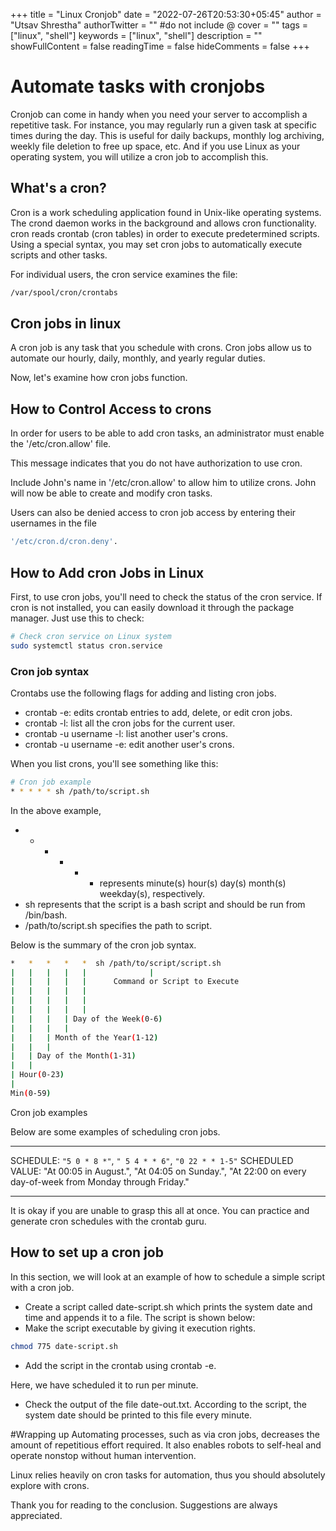 +++
title = "Linux Cronjob"
date = "2022-07-26T20:53:30+05:45"
author = "Utsav Shrestha"
authorTwitter = "" #do not include @
cover = ""
tags = ["linux", "shell"]
keywords = ["linux", "shell"]
description = ""
showFullContent = false
readingTime = false
hideComments = false
+++

# Automate tasks with cronjobs

Cronjob can come in handy when you need your server to accomplish a repetitive task. For instance,
you may regularly run a given task at specific times during the day. This is useful for daily backups,
monthly log archiving, weekly file deletion to free up space, etc.
And if you use Linux as your operating system, you will utilize a cron job to accomplish this.

## What's a cron?

Cron is a work scheduling application found in Unix-like operating systems. The crond daemon works in
the background and allows cron functionality. cron reads crontab (cron tables) in order to execute predetermined scripts.
Using a special syntax, you may set cron jobs to automatically execute scripts and other tasks.

For individual users, the cron service examines the file:

```bash
/var/spool/cron/crontabs
```

## Cron jobs in linux

A cron job is any task that you schedule with crons. Cron jobs allow us to automate our hourly, daily, monthly, and yearly regular duties.

Now, let's examine how cron jobs function.

## How to Control Access to crons

In order for users to be able to add cron tasks, an administrator must enable the '/etc/cron.allow' file.

This message indicates that you do not have authorization to use cron.

Include John's name in '/etc/cron.allow' to allow him to utilize crons. John will now be able to create and modify cron tasks.

Users can also be denied access to cron job access by entering their usernames in the file

```bash
'/etc/cron.d/cron.deny'.
```

## How to Add cron Jobs in Linux

First, to use cron jobs, you'll need to check the status of the cron service. If cron is not installed, you can easily download it through the package manager. Just use this to check:

```bash
# Check cron service on Linux system
sudo systemctl status cron.service
```

### Cron job syntax

Crontabs use the following flags for adding and listing cron jobs.

- crontab -e: edits crontab entries to add, delete, or edit cron jobs.
- crontab -l: list all the cron jobs for the current user.
- crontab -u username -l: list another user's crons.
- crontab -u username -e: edit another user's crons.

When you list crons, you'll see something like this:

```bash
# Cron job example
* * * * * sh /path/to/script.sh
```

In the above example,

- - - - - - represents minute(s) hour(s) day(s) month(s) weekday(s), respectively.
- sh represents that the script is a bash script and should be run from /bin/bash.
- /path/to/script.sh specifies the path to script.

Below is the summary of the cron job syntax.

```bash
*   *   *   *   *  sh /path/to/script/script.sh
|   |   |   |   |              |
|   |   |   |   |      Command or Script to Execute
|   |   |   |   |
|   |   |   |   |
|   |   |   |   |
|   |   |   | Day of the Week(0-6)
|   |   |   |
|   |   | Month of the Year(1-12)
|   |   |
|   | Day of the Month(1-31)
|   |
| Hour(0-23)
|
Min(0-59)
```

Cron job examples

Below are some examples of scheduling cron jobs.

---

SCHEDULE: `"5 0 * 8 *"`, `" 5 4 * * 6"`, `"0 22 * * 1-5"`
SCHEDULED VALUE: "At 00:05 in August.", "At 04:05 on Sunday.", "At 22:00 on every day-of-week from Monday through Friday."

---

It is okay if you are unable to grasp this all at once. You can practice and generate cron schedules with the crontab guru.

## How to set up a cron job

In this section, we will look at an example of how to schedule a simple script with a cron job.

- Create a script called date-script.sh which prints the system date and time and appends it to a file. The script is shown below:
- Make the script executable by giving it execution rights.

```bash
chmod 775 date-script.sh
```

- Add the script in the crontab using crontab -e.

Here, we have scheduled it to run per minute.

- Check the output of the file date-out.txt. According to the script, the system date should be printed to this file every minute.

#Wrapping up
Automating processes, such as via cron jobs, decreases the amount of repetitious effort required. It also enables robots to self-heal and operate nonstop without human intervention.

Linux relies heavily on cron tasks for automation, thus you should absolutely explore with crons.

Thank you for reading to the conclusion. Suggestions are always appreciated.
